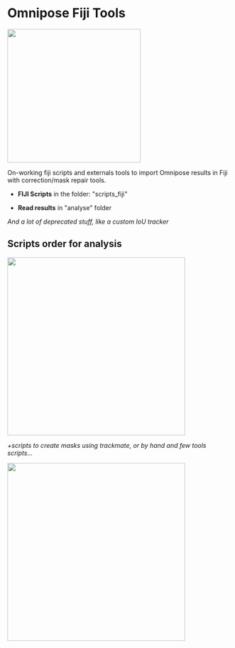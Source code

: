 # Omnipose Fiji Tools
<img src="https://github.com/user-attachments/assets/b1012629-ead7-4732-a33c-abdad6ddc717" width="auto" height="300">

On-working fiji scripts and externals tools to import Omnipose results in Fiji with correction/mask repair tools. 

- **FIJI Scripts** in the folder: "scripts_fiji"

- **Read results** in "analyse" folder

*And a lot of deprecated stuff, like a custom IoU tracker*

## Scripts order for analysis
<img src="https://github.com/user-attachments/assets/2cc4ab9d-6278-4094-a117-3a152936a740" width="400" height="auto">

*+scripts to create masks using trackmate, or by hand and few tools scripts...*

<img src="https://github.com/user-attachments/assets/858162bc-950e-4701-b1e0-918428b50de6" width="auto" height="400">
